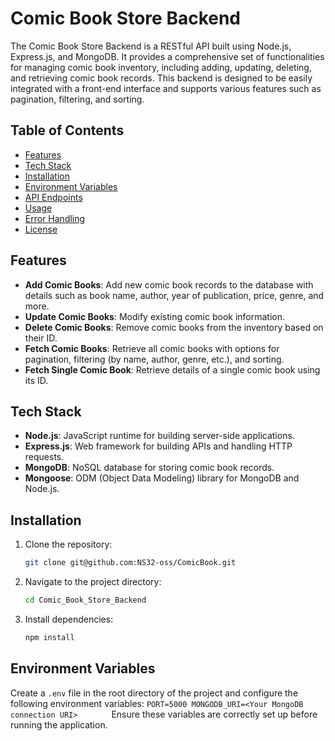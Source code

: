# Comic Book Store Backend

The Comic Book Store Backend is a RESTful API built using Node.js, Express.js, and MongoDB. It provides a comprehensive set of functionalities for managing comic book inventory, including adding, updating, deleting, and retrieving comic book records. This backend is designed to be easily integrated with a front-end interface and supports various features such as pagination, filtering, and sorting.

## Table of Contents

- [Features](#features)
- [Tech Stack](#tech-stack)
- [Installation](#installation)
- [Environment Variables](#environment-variables)
- [API Endpoints](#api-endpoints)
- [Usage](#usage)
- [Error Handling](#error-handling)
- [License](#license)

## Features

- **Add Comic Books**: Add new comic book records to the database with details such as book name, author, year of publication, price, genre, and more.
- **Update Comic Books**: Modify existing comic book information.
- **Delete Comic Books**: Remove comic books from the inventory based on their ID.
- **Fetch Comic Books**: Retrieve all comic books with options for pagination, filtering (by name, author, genre, etc.), and sorting.
- **Fetch Single Comic Book**: Retrieve details of a single comic book using its ID.

## Tech Stack

- **Node.js**: JavaScript runtime for building server-side applications.
- **Express.js**: Web framework for building APIs and handling HTTP requests.
- **MongoDB**: NoSQL database for storing comic book records.
- **Mongoose**: ODM (Object Data Modeling) library for MongoDB and Node.js.

## Installation

1. Clone the repository:
   ```bash
   git clone git@github.com:NS32-oss/ComicBook.git
2. Navigate to the project directory:
    ```bash
    cd Comic_Book_Store_Backend
3. Install dependencies:
    ```bash
    npm install

## Environment Variables

Create a `.env` file in the root directory of the project and configure the following environment variables:
    ```
    PORT=5000
    MONGODB_URI=<Your MongoDB connection URI>       
    ```
Ensure these variables are correctly set up before running the application.



